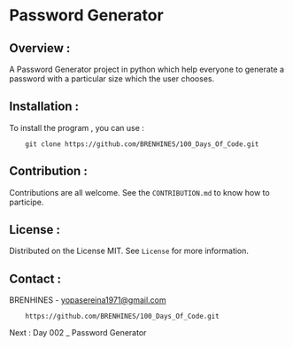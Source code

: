 # Password Generator

## Overview :

A Password Generator project in python which help everyone 
to generate a password with a particular size which the user chooses.

## Installation :

To install the program , you can use :

```git
    git clone https://github.com/BRENHINES/100_Days_Of_Code.git
```

## Contribution :

Contributions are all welcome. See the `CONTRIBUTION.md` to know how to participe.

## License :

Distributed on the License MIT. See `License` for more information.

## Contact :

BRENHINES - yopasereina1971@gmail.com

```git
    https://github.com/BRENHINES/100_Days_Of_Code.git
```
Next : Day 002 _ Password Generator
